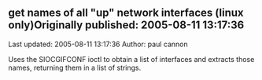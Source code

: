 ## get names of all "up" network interfaces (linux only)Originally published: 2005-08-11 13:17:36 
Last updated: 2005-08-11 13:17:36 
Author: paul cannon 
 
Uses the SIOCGIFCONF ioctl to obtain a list of interfaces and extracts those names, returning them in a list of strings.